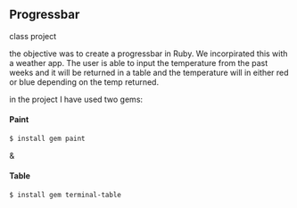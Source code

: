 ## Progressbar
class project 

the objective was to create a progressbar in Ruby. We incorpirated this with a weather app. The user is able to input the temperature from the past weeks and it will be returned in a table and the temperature will in either red or blue depending on the temp returned. 

in the project I have used two gems:
#### Paint
```sh
$ install gem paint 
```
&
#### Table
```sh
$ install gem terminal-table
```

